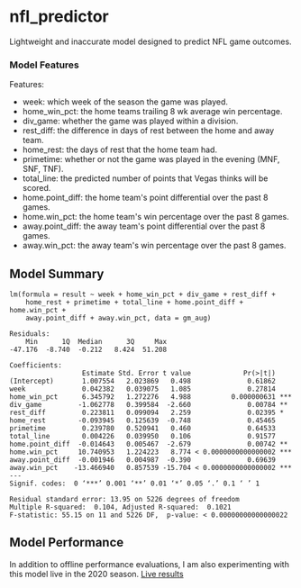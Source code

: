 # nfl_predictor
Lightweight and inaccurate model designed to predict NFL game outcomes.

### Model Features
Features:
- week: which week of the season the game was played.
- home_win_pct: the home teams trailing 8 wk average win percentage.
- div_game: whether the game was played within a division.
- rest_diff: the difference in days of rest between the home and away team.
- home_rest: the days of rest that the home team had.
- primetime: whether or not the game was played in the evening (MNF, SNF, TNF).
- total_line: the predicted number of points that Vegas thinks will be scored.
- home.point_diff: the home team's point differential over the past 8 games.
- home.win_pct: the home team's win percentage over the past 8 games.
- away.point_diff: the away team's point differential over the past 8 games.
- away.win_pct: the away team's win percentage over the past 8 games.

Model Summary
----
```Call:
lm(formula = result ~ week + home_win_pct + div_game + rest_diff + 
    home_rest + primetime + total_line + home.point_diff + home.win_pct + 
    away.point_diff + away.win_pct, data = gm_aug)

Residuals:
    Min      1Q  Median      3Q     Max 
-47.176  -8.740  -0.212   8.424  51.208 

Coefficients:
                  Estimate Std. Error t value             Pr(>|t|)    
(Intercept)       1.007554   2.023869   0.498              0.61862    
week              0.042382   0.039075   1.085              0.27814    
home_win_pct      6.345792   1.272276   4.988          0.000000631 ***
div_game         -1.062778   0.399584  -2.660              0.00784 ** 
rest_diff         0.223811   0.099094   2.259              0.02395 *  
home_rest        -0.093945   0.125639  -0.748              0.45465    
primetime         0.239780   0.520941   0.460              0.64533    
total_line        0.004226   0.039950   0.106              0.91577    
home.point_diff  -0.014643   0.005467  -2.679              0.00742 ** 
home.win_pct     10.740953   1.224223   8.774 < 0.0000000000000002 ***
away.point_diff  -0.001946   0.004987  -0.390              0.69639    
away.win_pct    -13.466940   0.857539 -15.704 < 0.0000000000000002 ***
---
Signif. codes:  0 ‘***’ 0.001 ‘**’ 0.01 ‘*’ 0.05 ‘.’ 0.1 ‘ ’ 1

Residual standard error: 13.95 on 5226 degrees of freedom
Multiple R-squared:  0.104,	Adjusted R-squared:  0.1021 
F-statistic: 55.15 on 11 and 5226 DF,  p-value: < 0.00000000000000022
```

Model Performance
----
In addition to offline performance evaluations, I am also experimenting with this model live in the 2020 season.  [Live results](https://docs.google.com/spreadsheets/d/1xBt9tT3g6OpUco3cZJhfPTVls3azX_ZlFwWvIU3gjMA/edit?usp=sharing)
